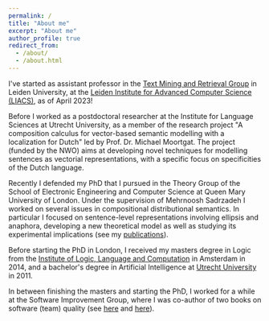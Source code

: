 ```yaml
---
permalink: /
title: "About me"
excerpt: "About me"
author_profile: true
redirect_from:
  - /about/
  - /about.html
---
```


I've started as assistant professor in the <a href="https://tmr.liacs.nl/">Text Mining and Retrieval Group</a> in Leiden University, at the <a href="https://liacs.leidenuniv.nl/">Leiden Institute for Advanced Computer Science (LIACS)</a>, as of April 2023!

Before I worked as a postdoctoral researcher at the Institute for Language Sciences at Utrecht University, as a member of the research project "A composition calculus for vector-based semantic modelling with a localization for Dutch" led by Prof. Dr. Michael Moortgat. The project (funded by the NWO) aims at developing novel techniques for modelling sentences as vectorial representations, with a specific focus on specificities of the Dutch language.

Recently I defended my PhD that I pursued in the Theory Group of the School of Electronic Engineering and Computer Science at Queen Mary University of London. Under the supervision of Mehrnoosh Sadrzadeh I worked on several issues in compositional distributional semantics. In particular I focused on sentence-level representations involving ellipsis and anaphora, developing a new theoretical model as well as studying its experimental implications (see my <a href="{{ base_path }}/publications/" rel="permalink">publications</a>).

Before starting the PhD in London, I received my masters degree in Logic from the <a href="https://illc.uva.nl">Institute of Logic, Language and Computation</a> in Amsterdam in 2014, and a bachelor's degree in Artificial Intelligence at <a href="https://www.uu.nl/en">Utrecht University</a> in 2011.

In between finishing the masters and starting the PhD, I worked for a while at the Software Improvement Group, where I was co-author of two books on software (team) quality (see <a href="http://shop.oreilly.com/product/0636920049159.do">here</a> and <a href="http://shop.oreilly.com/product/0636920048565.do">here</a>).
